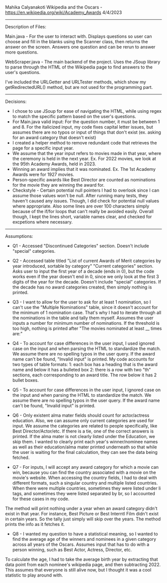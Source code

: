 Mahika Calyanakoti
Wikipedia and the Oscars - https://en.wikipedia.org/wiki/Academy_Awards
4/4/2023

-----------------------------------------------------------------------
Description of Files:

Main.java - For the user to interact with. Displays questions so user
can choose and fill in the blanks using the Scanner class, then returns
the answer on the screen. Answers one question and can be rerun to answer
more questions.

WebScraper.java - The main backend of the project. Uses the JSoup library
to parse through the HTML of the Wikipedia page to find answers to the
user's questions.

I've included the URLGetter and URLTester methods, which show my
getRedirectedURL() method, but are not used for the programming part.

-----------------------------------------------------------------------
Decisions:

- I chose to use JSoup for ease of navigating the HTML, while using
regex to match the specific pattern based on the user's questions.
- For Main.java valid input: For the question number, it must be
between 1 and 8. For the italicized input, my code fixes capital letter
issues, but assumes there are no typos or input of things that don't exist
(ex. asking for an award category that doesn't exist)
- I created a helper method to remove redundant code that retrieves
the page for a specific input year.
- We assume that the year input refers to movies made in that year, where the ceremony
  is held in the next year. Ex. For 2022 movies, we look at the 95th Academy Awards, held in 2023.
- Winning an award implies that it was nominated. Ex. The 1st Academy Awards were for 1927 movies.
- Person-specific awards like Best Director are counted as nominations for the movie they are winning
  the award for.
- Checkstyle - Certain potential null pointers I had to overlook since I can assume those values won't
be null. After running many tests, they haven't caused any issues. Though, I did check for potential
null values where appropriate. Also some lines are over 100 characters simply because of the if/for loops
that can't really be avoided easily. Overall though, I kept the lines short, variable names clear, and checked
for excpetions where necessary.

-----------------------------------------------------------------------
Assumptions:

- Q1 - Accessed "Discontinued Categories" section. Doesn't include "special" categories.

- Q2 - Accessed table titled "List of current Awards of Merit categories by year
 introduced, sortable by category" "Current categories" section. Asks user to input
 the first year of a decade (ends in 0), but the code works even if the year doesn't
 end in 0, since we only look at the first 3 digits of the year for the decade.
 Doesn't include "special" categories. If the decade has no award categories created, then
 simply nothing is printed.

- Q3 - I want to allow for the user to ask for at least 1 nomination, so I can't use the "Multiple Nominations"
table, since it doesn't account for the minimum of 1 nomination case. That's why I had to iterate through
all the nominations in the table and tally them myself. Assumes the user inputs a number for minimum number of
nominations. If the threshold is too high, nothing is printed after "The movies nominated at least __ times are:"

- Q4 - To account for case differences in the user input, I used ignored case on the input and when
parsing the HTML to standardize the match. We assume there are no spelling typos in the user query. If
the award name can't be found, "Invalid input" is printed.
My code accounts for two types of table formats:
1: each box has a heading that is the award name and below it has a bulleted box
2: there is a row with two "th" sections, each corresponding to an award title. The row below it has 2 bullet boxes.

- Q5 - To account for case differences in the user input, I ignored case on the input and when
       parsing the HTML to standardize the match. We assume there are no spelling typos in the user query. If
       the award name can't be found, "Invalid input" is printed.

- Q6 - Only existent alma mater fields should count for actor/actress education.
Also, we can assume only current categories are used for input.
We assume the categories are related to people specifically, like Best Director/Actor/etc.
If there is a tie, one of the correct answers is printed.
If the alma mater is not clearly listed under the Education, we skip them.
I wanted to clearly print each year's winner/nominee names as well as their education/alma mater printed underneath
so that while the user is waiting for the final calculation, they can see the data being fetched.

- Q7 - For inputs, I will accept any award category for which a movie can win, because you can find the country
associated with a movie on the movie's website.
When accessing the country fields, I had to deal with different formats, such a singular country and multiple
listed countries. When there were multiple countries, sometimes they were listed under li tags, and sometimes
they were listed separated by br, so I accounted for these cases in my code.

The method will print nothing under a year when an award category didn't exist in that year. For instance,
Best Picture or Best Interntl Film didn't exist in certain years. So the tally just simply will skip over the years.
The method prints the info as it fetches it.

- Q8 - I wanted my question to have a statistical meaning, so I wanted to find the average age of the winners
and nominees in a given category across all years of the Oscars. Assumes input that has to do with a person winning,
such as Best Actor, Actress, Director, etc.

To calculate the age, I had to take the average birth year by extracting that data point from each nominee's
wikipedia page, and then subtracting 2022. This assumes that everyone is still alive now, but I thought it was
a cool statistic to play around with.
